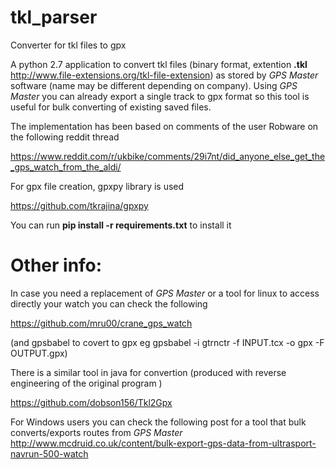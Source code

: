 # tkl_parser
Converter for tkl files to gpx

A python 2.7 application to convert tkl files (binary format, extention **.tkl** http://www.file-extensions.org/tkl-file-extension) as stored by *GPS Master* software (name may be different depending on company). Using *GPS Master* you can already export a single track to gpx format so this tool is useful for bulk converting of existing saved files.

The implementation has been based on comments of the user Robware on the following reddit thread 

https://www.reddit.com/r/ukbike/comments/29i7nt/did_anyone_else_get_the_gps_watch_from_the_aldi/

For gpx file creation, gpxpy library is used

https://github.com/tkrajina/gpxpy

You can run **pip install -r requirements.txt** to install it


# Other info:
In case you need a replacement of *GPS Master* or a tool for linux to access directly your watch you can check the following

https://github.com/mru00/crane_gps_watch

(and gpsbabel to covert to gpx eg gpsbabel -i gtrnctr -f INPUT.tcx -o gpx -F OUTPUT.gpx)

There is a similar tool in java for convertion (produced with reverse engineering of the original program )

https://github.com/dobson156/Tkl2Gpx

For Windows users you can check the following post for a tool that bulk converts/exports routes from *GPS Master*
http://www.mcdruid.co.uk/content/bulk-export-gps-data-from-ultrasport-navrun-500-watch

